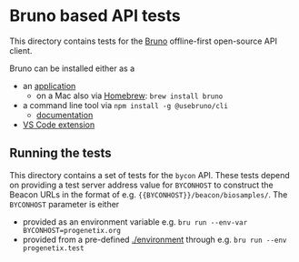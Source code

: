 # Bruno based API tests

This directory contains tests for the [Bruno](https://docs.usebruno.com/)
offline-first open-source API client.

Bruno can be installed either as a

* an [application](https://docs.usebruno.com/get-started/bruno-basics/download)
    - on a Mac also via [Homebrew](https://brew.sh/): `brew install bruno`
* a command line tool via `npm install -g @usebruno/cli`
	- [documentation](https://docs.usebruno.com/bru-cli/)
* [VS Code extension](https://marketplace.visualstudio.com/items?itemName=bruno.bruno)

## Running the tests

This directory contains a set of tests for the `bycon` API. These tests depend on
providing a test server address value for `BYCONHOST` to construct the Beacon
URLs in the format of e.g. `{{BYCONHOST}}/beacon/biosamples/`. The `BYCONHOST`
parameter is either

* provided as an environment variable e.g. `bru run --env-var BYCONHOST=progenetix.org`
* provided from a pre-defined [./environment](environment) through e.g.
  `bru run --env progenetix.test`